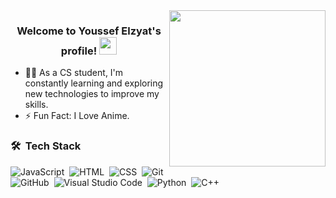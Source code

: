 
<img width="250" align="right" src="https://media2.giphy.com/media/v1.Y2lkPTc5MGI3NjExbXdiaDZieGY0c28zdWg2d3p3bTY2anc0YXkzem5zM2ZuN3d5bmNsMiZlcD12MV9pbnRlcm5hbF9naWZfYnlfaWQmY3Q9Zw/137EaR4vAOCn1S/giphy.gif">

<h3 align="center">
  Welcome to Youssef Elzyat's profile!
  <img src="https://media.giphy.com/media/hvRJCLFzcasrR4ia7z/giphy.gif" width="28">
  </h3>

<!-- Typing SVG by DenverCoder1 - https://github.com/DenverCoder1/readme-typing-svg -->


- 👨‍💻 As a CS student, I'm constantly learning and exploring new technologies to improve my skills.
- ⚡ Fun Fact: I Love Anime.

<!-- ### Connect with Me :

<a href="www.linkedin.com/in/youssef-meligy/" target="_blank"><img src="https://content.linkedin.com/content/dam/me/business/en-us/amp/brand-site/v2/bg/LI-Logo.svg.original.svg"/></a>
-->
### 🛠 &nbsp;Tech Stack
![JavaScript](https://img.shields.io/badge/-JavaScript-05122A?style=flat&logo=javascript)&nbsp;
![HTML](https://img.shields.io/badge/-HTML-05122A?style=flat&logo=HTML5)&nbsp;
![CSS](https://img.shields.io/badge/-CSS-05122A?style=flat&logo=CSS3&logoColor=1572B6)&nbsp;
![Git](https://img.shields.io/badge/-Git-05122A?style=flat&logo=git)&nbsp;
![GitHub](https://img.shields.io/badge/-GitHub-05122A?style=flat&logo=github)&nbsp;
![Visual Studio Code](https://img.shields.io/badge/-Visual%20Studio%20Code-05122A?style=flat&logo=visual-studio-code&logoColor=007ACC)&nbsp;
![Python](https://img.shields.io/badge/-Python%20-05122A?style=flat&logo=python)&nbsp;
![C++](https://img.shields.io/badge/C%2B%2B-Z?logo=c%2B%2B)&nbsp;




